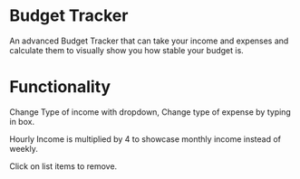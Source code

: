 # Budget Tracker

An advanced Budget Tracker that can take your income and expenses and calculate them to visually show you how stable your budget is.

# Functionality

Change Type of income with dropdown, Change type of expense by typing in box. 

Hourly Income is multiplied by 4 to showcase monthly income instead of weekly.

Click on list items to remove.

